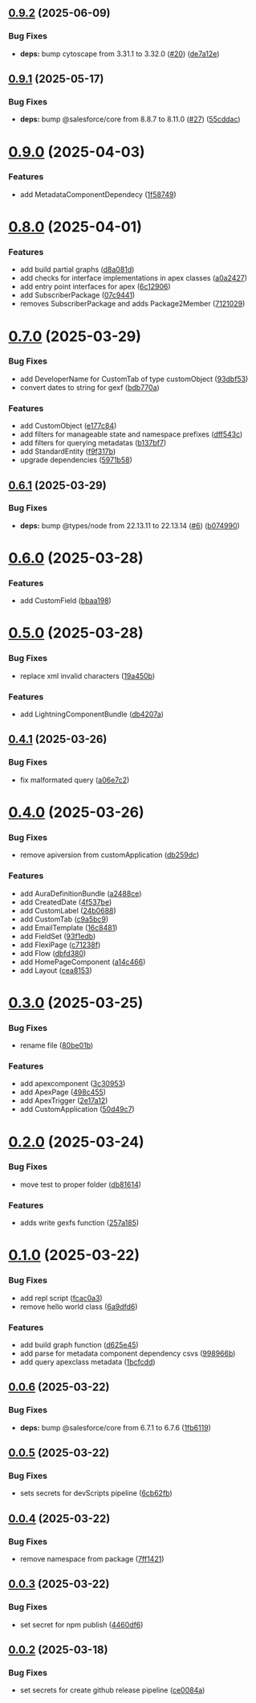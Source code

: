## [0.9.2](https://github.com/Jucamola/sf-org-mapper-lib/compare/0.9.1...0.9.2) (2025-06-09)


### Bug Fixes

* **deps:** bump cytoscape from 3.31.1 to 3.32.0 ([#20](https://github.com/Jucamola/sf-org-mapper-lib/issues/20)) ([de7a12e](https://github.com/Jucamola/sf-org-mapper-lib/commit/de7a12e793ffa9a19f9d04cdfe1889122d2560cf))



## [0.9.1](https://github.com/Jucamola/sf-org-mapper-lib/compare/0.9.0...0.9.1) (2025-05-17)


### Bug Fixes

* **deps:** bump @salesforce/core from 8.8.7 to 8.11.0 ([#27](https://github.com/Jucamola/sf-org-mapper-lib/issues/27)) ([55cddac](https://github.com/Jucamola/sf-org-mapper-lib/commit/55cddac1b11180a2cbff2d36130caf0e5c8eb663))



# [0.9.0](https://github.com/Jucamola/sf-org-mapper-lib/compare/0.8.0...0.9.0) (2025-04-03)


### Features

* add MetadataComponentDependecy ([1f58749](https://github.com/Jucamola/sf-org-mapper-lib/commit/1f58749ae220dc5d1cac960be089e3cec6ab41f5))



# [0.8.0](https://github.com/Jucamola/sf-org-mapper-lib/compare/0.7.0...0.8.0) (2025-04-01)


### Features

* add build partial graphs ([d8a081d](https://github.com/Jucamola/sf-org-mapper-lib/commit/d8a081d25910aad661a7d8c2b521a34c748b5206))
* add checks for interface implementations in apex classes ([a0a2427](https://github.com/Jucamola/sf-org-mapper-lib/commit/a0a2427c2c34d33f5434b8e8efccda06d05d0adc))
* add entry point interfaces for apex ([6c12906](https://github.com/Jucamola/sf-org-mapper-lib/commit/6c1290668b5881116d12a2def9e34e32da47ad9b))
* add SubscriberPackage ([07c9441](https://github.com/Jucamola/sf-org-mapper-lib/commit/07c944157a21b357ffc42b180e32fbecf06ed4f4))
* removes SubscriberPackage and adds Package2Member ([7121029](https://github.com/Jucamola/sf-org-mapper-lib/commit/71210299c4101f833b4c3beee20bd8eb6fe0f04f))



# [0.7.0](https://github.com/Jucamola/sf-org-mapper-lib/compare/0.6.1...0.7.0) (2025-03-29)


### Bug Fixes

* add DeveloperName for CustomTab of type customObject ([93dbf53](https://github.com/Jucamola/sf-org-mapper-lib/commit/93dbf5396d78f1034213504178d206834119c0b4))
* convert dates to string for gexf ([bdb770a](https://github.com/Jucamola/sf-org-mapper-lib/commit/bdb770a2bf6a593d95bcfe5513bc10666e0730a3))


### Features

* add CustomObject ([e177c84](https://github.com/Jucamola/sf-org-mapper-lib/commit/e177c84f886b7ed0ce6b832464936f4d8689a7f6))
* add filters for manageable state and namespace prefixes ([dff543c](https://github.com/Jucamola/sf-org-mapper-lib/commit/dff543c090e89f398783a9cc9bae088772dfa6a2))
* add filters for querying metadatas ([b137bf7](https://github.com/Jucamola/sf-org-mapper-lib/commit/b137bf74ac618167c11e52a46314ceac43a8f19c))
* add StandardEntity ([f9f317b](https://github.com/Jucamola/sf-org-mapper-lib/commit/f9f317bb0988977b8803023eee9eabed06be8e99))
* upgrade dependencies ([5971b58](https://github.com/Jucamola/sf-org-mapper-lib/commit/5971b5869bd5658f4e43da7b9c23730822481bb6))



## [0.6.1](https://github.com/Jucamola/sf-org-mapper-lib/compare/0.6.0...0.6.1) (2025-03-29)


### Bug Fixes

* **deps:** bump @types/node from 22.13.11 to 22.13.14 ([#6](https://github.com/Jucamola/sf-org-mapper-lib/issues/6)) ([b074990](https://github.com/Jucamola/sf-org-mapper-lib/commit/b074990116a8cddec2994a59ed265e9ecdf550a4))



# [0.6.0](https://github.com/Jucamola/sf-org-mapper-lib/compare/0.5.0...0.6.0) (2025-03-28)


### Features

* add CustomField ([bbaa198](https://github.com/Jucamola/sf-org-mapper-lib/commit/bbaa198dc70515a9a688aa280c7e8f346a80357f))



# [0.5.0](https://github.com/Jucamola/sf-org-mapper-lib/compare/0.4.1...0.5.0) (2025-03-28)


### Bug Fixes

* replace xml invalid characters ([19a450b](https://github.com/Jucamola/sf-org-mapper-lib/commit/19a450b63a0cfbb57a83f63738d17425cb27d76b))


### Features

* add LightningComponentBundle ([db4207a](https://github.com/Jucamola/sf-org-mapper-lib/commit/db4207aed29f43b5971e5efee6326dc6d83f745f))



## [0.4.1](https://github.com/Jucamola/sf-org-mapper-lib/compare/0.4.0...0.4.1) (2025-03-26)


### Bug Fixes

* fix malformated query ([a06e7c2](https://github.com/Jucamola/sf-org-mapper-lib/commit/a06e7c2a26d50c5942e0f75193f084dd58360c69))



# [0.4.0](https://github.com/Jucamola/sf-org-mapper-lib/compare/0.3.0...0.4.0) (2025-03-26)


### Bug Fixes

* remove apiversion from customApplication ([db259dc](https://github.com/Jucamola/sf-org-mapper-lib/commit/db259dcb081d4a318ab77dcaa419a581212d6216))


### Features

* add AuraDefinitionBundle ([a2488ce](https://github.com/Jucamola/sf-org-mapper-lib/commit/a2488ce156d8b44e982356d944810fa2cf897d95))
* add CreatedDate ([4f537be](https://github.com/Jucamola/sf-org-mapper-lib/commit/4f537bee290edd00ee276c625314ada55be19dd1))
* add CustomLabel ([24b0688](https://github.com/Jucamola/sf-org-mapper-lib/commit/24b0688bca6b62809df77f5fa1496a01f291a0ad))
* add CustomTab ([c9a5bc9](https://github.com/Jucamola/sf-org-mapper-lib/commit/c9a5bc905f12e1f87e8908e067033fb79fe13b07))
* add EmailTemplate ([16c8481](https://github.com/Jucamola/sf-org-mapper-lib/commit/16c84814c7ee8fcd7f4c3b69d184937330d904d5))
* add FieldSet ([93f1edb](https://github.com/Jucamola/sf-org-mapper-lib/commit/93f1edbca79d43a86de2c3f94cd56d25d1645ef6))
* add FlexiPage ([c71238f](https://github.com/Jucamola/sf-org-mapper-lib/commit/c71238f8223c2df3b2448910484de6f8b6d614a3))
* add Flow ([dbfd380](https://github.com/Jucamola/sf-org-mapper-lib/commit/dbfd380c491628cdbfaffd6a439a232255a29387))
* add HomePageComponent ([a14c466](https://github.com/Jucamola/sf-org-mapper-lib/commit/a14c466f4c3bb8734cc8dccc0c4182f427015e8d))
* add Layout ([cea8153](https://github.com/Jucamola/sf-org-mapper-lib/commit/cea8153aad8fea9d34dbec523f4cd80e19dd44ad))



# [0.3.0](https://github.com/Jucamola/sf-org-mapper-lib/compare/0.2.0...0.3.0) (2025-03-25)


### Bug Fixes

* rename file ([80be01b](https://github.com/Jucamola/sf-org-mapper-lib/commit/80be01b3709ded6ff3478dcefe507b05994a53ab))


### Features

* add apexcomponent ([3c30953](https://github.com/Jucamola/sf-org-mapper-lib/commit/3c3095387f12a907b707a8f72528bdcb6a165085))
* add ApexPage ([498c455](https://github.com/Jucamola/sf-org-mapper-lib/commit/498c4555d2fbe5895842cd0f9bbfddf3b8d04072))
* add ApexTrigger ([2e17a12](https://github.com/Jucamola/sf-org-mapper-lib/commit/2e17a1281f26fb399d8be8741132b131109d0cf3))
* add CustomApplication ([50d49c7](https://github.com/Jucamola/sf-org-mapper-lib/commit/50d49c74e3e0c4ced6e1811f5e84bbdd6f3a58a4))



# [0.2.0](https://github.com/Jucamola/sf-org-mapper-lib/compare/0.1.0...0.2.0) (2025-03-24)


### Bug Fixes

* move test to proper folder ([db81614](https://github.com/Jucamola/sf-org-mapper-lib/commit/db81614a4193ae82c7d211c48ee14724784e9db1))


### Features

* adds write gexfs function ([257a185](https://github.com/Jucamola/sf-org-mapper-lib/commit/257a185890fb9c1821e1712e85db273216b710e4))



# [0.1.0](https://github.com/Jucamola/sf-org-mapper-lib/compare/0.0.6...0.1.0) (2025-03-22)


### Bug Fixes

* add repl script ([fcac0a3](https://github.com/Jucamola/sf-org-mapper-lib/commit/fcac0a3cd56bdf3d29463d8dc7d56bcc62b1a3e2))
* remove hello world class ([6a9dfd6](https://github.com/Jucamola/sf-org-mapper-lib/commit/6a9dfd672b42c4c40e0500597ea5c09ea6eb8c0d))


### Features

* add build graph function ([d625e45](https://github.com/Jucamola/sf-org-mapper-lib/commit/d625e45319a82b748ef9d065e6436cdcf502421c))
* add parse for metadata component dependency csvs ([998966b](https://github.com/Jucamola/sf-org-mapper-lib/commit/998966b5038cf0999bf39b982512aec8e3fb7f4e))
* add query apexclass metadata ([1bcfcdd](https://github.com/Jucamola/sf-org-mapper-lib/commit/1bcfcdd59b3c3834498c0bd56da2f8bbee800bf7))



## [0.0.6](https://github.com/Jucamola/sf-org-mapper-lib/compare/0.0.5...0.0.6) (2025-03-22)


### Bug Fixes

* **deps:** bump @salesforce/core from 6.7.1 to 6.7.6 ([1fb6119](https://github.com/Jucamola/sf-org-mapper-lib/commit/1fb6119f71c7bfe93d5cd9a8a9e5412805244952))



## [0.0.5](https://github.com/Jucamola/sf-org-mapper-lib/compare/0.0.4...0.0.5) (2025-03-22)


### Bug Fixes

* sets secrets for devScripts pipeline ([6cb62fb](https://github.com/Jucamola/sf-org-mapper-lib/commit/6cb62fb84c15e8f9e798bfd477b80d5de21e2185))



## [0.0.4](https://github.com/Jucamola/sf-org-mapper-lib/compare/0.0.3...0.0.4) (2025-03-22)


### Bug Fixes

* remove namespace from package ([7ff1421](https://github.com/Jucamola/sf-org-mapper-lib/commit/7ff14211b8cb24bc387f2d0156e5c3bdf580413d))



## [0.0.3](https://github.com/Jucamola/sf-org-mapper-lib/compare/0.0.2...0.0.3) (2025-03-22)


### Bug Fixes

* set secret for npm publish ([4460df6](https://github.com/Jucamola/sf-org-mapper-lib/commit/4460df6152e2d7247a647b23de66a221af1d3869))



## [0.0.2](https://github.com/Jucamola/sf-org-mapper-lib/compare/ce0084a0e85db7bf17fc093587c1231602de8cf2...0.0.2) (2025-03-18)


### Bug Fixes

* set secrets for create github release pipeline ([ce0084a](https://github.com/Jucamola/sf-org-mapper-lib/commit/ce0084a0e85db7bf17fc093587c1231602de8cf2))




